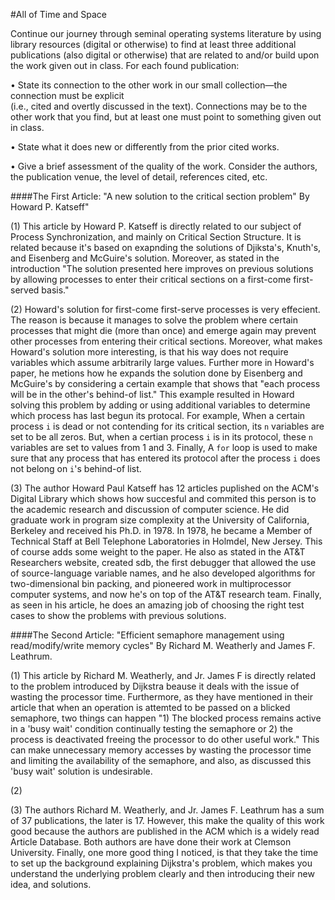#All of Time and Space

Continue our journey through seminal operating systems literature by using library resources (digital or otherwise) to find at least three additional publications (also digital or otherwise) that are related to and/or build upon the work given out in class. For each found publication:

• State its connection to the other work in our 
  small collection—the connection must be explicit  
  (i.e., cited and overtly discussed in the text). 
  Connections may be to the other work that you 
  find, but at least one must point to something 
  given out in class.
  
• State what it does new or differently from the 
  prior cited works.
  
• Give a brief assessment of the quality of the 
  work. Consider the authors, the publication 
  venue, the level of detail, references cited, etc.

####The First Article: "A new solution to the critical section problem" By Howard P. Katseff"

(1) This article by Howard P. Katseff is directly related to our subject of Process Synchronization, and mainly on Critical Section Structure.  It is related because it's based on exapnding the solutions of Djiksta's, Knuth's, and Eisenberg and McGuire's solution. Moreover, as stated in the introduction "The solution presented here improves on previous solutions by allowing processes to enter their critical sections on a first-come first-served basis."

(2) Howard's solution for first-come first-serve processes is very effecient. The reason is because it manages to solve  the problem where certain processes that might die (more than once) and emerge again may prevent other processes from entering their critical sections. Moreover, what makes Howard's solution more interesting, is that his way does not require variables which assume arbitrarily large values.
Further more in Howard's paper, he metions how he expands the solution done by Eisenberg and McGuire's by considering a certain example that shows that "each process will be in the other's behind-of list." 
This example resulted in Howard solving this problem by adding or using additional variables to determine which process has last begun its protocal. For example, When a certain process `i` is dead or not contending for its critical section, its `n` variables are set to be all zeros. But, when a certian process `i` is in its protocol, these `n` variables are set to values from 1 and 3. Finally, A `for` loop is used to make sure that any process that has entered its protocol after the process `i` does not belong on `i`'s behind-of list.
          

(3) The author Howard Paul Katseff has 12 articles puplished on the ACM's Digital Library which shows how succesful and commited this person is to the academic research and discussion of computer science. He did graduate work in program size complexity at the University of California, Berkeley and received his Ph.D. in 1978. In 1978, he became a Member of Technical Staff at Bell Telephone Laboratories in Holmdel, New Jersey. This of course adds some weight to the paper.  He also as stated in the AT&T Researchers website, created sdb, the first debugger that allowed the use of source-language variable names, and he also developed algorithms for two-dimensional bin packing, and  pioneered work in multiprocessor computer systems, and now he's on top of the AT&T research team. Finally, as seen in his article, he does an amazing job of choosing the right test cases to show the problems with previous solutions.


####The Second Article: "Efficient semaphore management using read/modify/write memory cycles" By Richard M. Weatherly and James F. Leathrum.

(1)  This article by Richard M. Weatherly, and Jr. James F is directly related to the problem introduced by Dijkstra beause it deals with the issue of wasting the processor time.  Furthermore, as they have mentioned in their article that when an operation is attemted to be passed on a blicked semaphore, two things can happen "1) The blocked process remains active in a 'busy wait' condition continually testing the semaphore or 2) the process is deactivated freeing the processor to do other useful work." This can make unnecessary memory accesses by wasting the processor time and limiting the availability of the semaphore, and also, as discussed this 'busy wait' solution is undesirable.


(2)

(3) The authors Richard M. Weatherly, and Jr. James F. Leathrum has a sum of 37 publications, the later is 17. However, this make the quality of this work good because the authors are published in the ACM which is a widely read Article Database. Both authors are have done their work at Clemson University. Finally, one more good thing I noticed, is that they take the time to set up the background explaining Dijkstra's problem, which makes you understand the underlying problem clearly and then introducing their new idea, and solutions.
